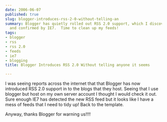 ```yaml
---
date: 2006-06-07
published: true
slug: blogger-introduces-rss-2-0-without-telling-an
summary: Blogger has quietly rolled out RSS 2.0 support, which I discovered via reports
  and confirmed by IE7.  Time to clean up my feeds!
tags:
- blogger
- rss
- rss 2.0
- feeds
- ie7
- blogging
title: Blogger Introduces RSS 2.0 Without telling anyone it seems

---
```

I was seeing reports across the internet that that Blogger has now introduced RSS 2.0 support in to the blogs that they host.  Seeing that I use blogger but host on my own server account I thought I would check it out.  Sure enough IE7 has detected the new RSS feed but it looks like I have a mess of feeds that I need to tidy up!   Back to the template.<p />Anyway, thanks Blogger for warning us!!!!

